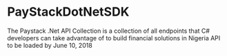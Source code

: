 # PayStackDotNetSDK
The Paystack .Net API Collection is a collection of all endpoints that C# developers can take advantage of to build financial solutions in Nigeria  API to be loaded by June 10, 2018
